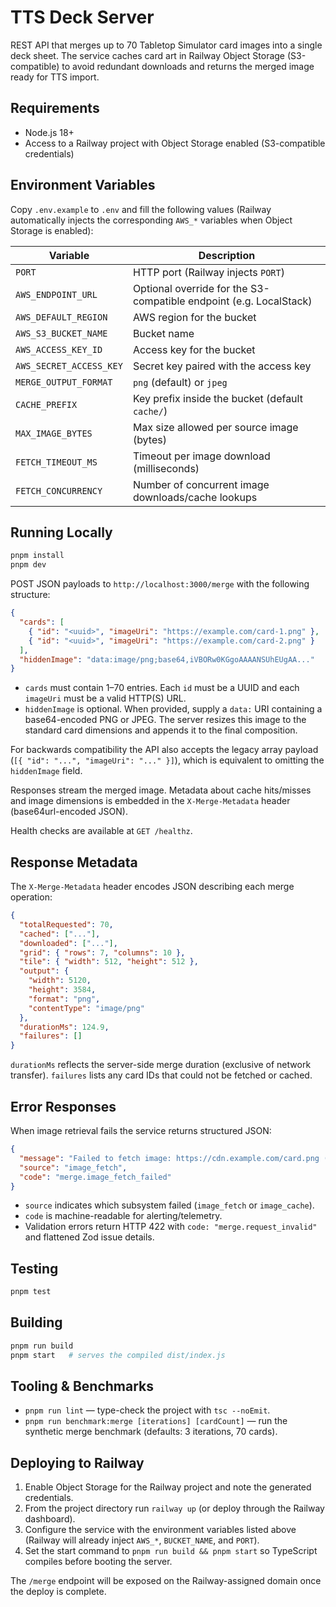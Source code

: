# TTS Deck Server

REST API that merges up to 70 Tabletop Simulator card images into a single deck sheet. The service caches card art in Railway Object Storage (S3-compatible) to avoid redundant downloads and returns the merged image ready for TTS import.

## Requirements

- Node.js 18+
- Access to a Railway project with Object Storage enabled (S3-compatible credentials)

## Environment Variables

Copy `.env.example` to `.env` and fill the following values (Railway automatically injects the corresponding `AWS_*` variables when Object Storage is enabled):

| Variable                | Description                                                        |
| ----------------------- | ------------------------------------------------------------------ |
| `PORT`                  | HTTP port (Railway injects `PORT`)                                 |
| `AWS_ENDPOINT_URL`      | Optional override for the S3-compatible endpoint (e.g. LocalStack) |
| `AWS_DEFAULT_REGION`    | AWS region for the bucket                                          |
| `AWS_S3_BUCKET_NAME`    | Bucket name                                                        |
| `AWS_ACCESS_KEY_ID`     | Access key for the bucket                                          |
| `AWS_SECRET_ACCESS_KEY` | Secret key paired with the access key                              |
| `MERGE_OUTPUT_FORMAT`   | `png` (default) or `jpeg`                                          |
| `CACHE_PREFIX`          | Key prefix inside the bucket (default `cache/`)                    |
| `MAX_IMAGE_BYTES`       | Max size allowed per source image (bytes)                          |
| `FETCH_TIMEOUT_MS`      | Timeout per image download (milliseconds)                          |
| `FETCH_CONCURRENCY`     | Number of concurrent image downloads/cache lookups                 |

## Running Locally

```bash
pnpm install
pnpm dev
```

POST JSON payloads to `http://localhost:3000/merge` with the following structure:

```json
{
  "cards": [
    { "id": "<uuid>", "imageUri": "https://example.com/card-1.png" },
    { "id": "<uuid>", "imageUri": "https://example.com/card-2.png" }
  ],
  "hiddenImage": "data:image/png;base64,iVBORw0KGgoAAAANSUhEUgAA..."
}
```

- `cards` must contain 1–70 entries. Each `id` must be a UUID and each `imageUri` must be a valid HTTP(S) URL.
- `hiddenImage` is optional. When provided, supply a `data:` URI containing a base64-encoded PNG or JPEG. The server resizes this image to the standard card dimensions and appends it to the final composition.

For backwards compatibility the API also accepts the legacy array payload (`[{ "id": "...", "imageUri": "..." }]`), which is equivalent to omitting the `hiddenImage` field.

Responses stream the merged image. Metadata about cache hits/misses and image dimensions is embedded in the `X-Merge-Metadata` header (base64url-encoded JSON).

Health checks are available at `GET /healthz`.

## Response Metadata

The `X-Merge-Metadata` header encodes JSON describing each merge operation:

```json
{
  "totalRequested": 70,
  "cached": ["..."],
  "downloaded": ["..."],
  "grid": { "rows": 7, "columns": 10 },
  "tile": { "width": 512, "height": 512 },
  "output": {
    "width": 5120,
    "height": 3584,
    "format": "png",
    "contentType": "image/png"
  },
  "durationMs": 124.9,
  "failures": []
}
```

`durationMs` reflects the server-side merge duration (exclusive of network transfer). `failures` lists any card IDs that could not be fetched or cached.

## Error Responses

When image retrieval fails the service returns structured JSON:

```json
{
  "message": "Failed to fetch image: https://cdn.example.com/card.png (Network timeout)",
  "source": "image_fetch",
  "code": "merge.image_fetch_failed"
}
```

- `source` indicates which subsystem failed (`image_fetch` or `image_cache`).
- `code` is machine-readable for alerting/telemetry.
- Validation errors return HTTP 422 with `code: "merge.request_invalid"` and flattened Zod issue details.

## Testing

```bash
pnpm test
```

## Building

```bash
pnpm run build
pnpm start   # serves the compiled dist/index.js
```

## Tooling & Benchmarks

- `pnpm run lint` — type-check the project with `tsc --noEmit`.
- `pnpm run benchmark:merge [iterations] [cardCount]` — run the synthetic merge benchmark (defaults: 3 iterations, 70 cards).

## Deploying to Railway

1. Enable Object Storage for the Railway project and note the generated credentials.
2. From the project directory run `railway up` (or deploy through the Railway dashboard).
3. Configure the service with the environment variables listed above (Railway will already inject `AWS_*`, `BUCKET_NAME`, and `PORT`).
4. Set the start command to `pnpm run build && pnpm start` so TypeScript compiles before booting the server.

The `/merge` endpoint will be exposed on the Railway-assigned domain once the deploy is complete.
